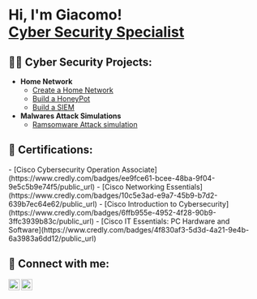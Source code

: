 <h1>Hi, I'm Giacomo! <br/><a href="https://gif-97.github.io/GiF97Repo.github.io/">Cyber Security Specialist</a>
<h2>👨‍💻 Cyber Security Projects:</h2>

- <b>Home Network</b>
  - [Create a Home Network](https://github.com/gif-97/HomeNetwork-Pratice)
  - [Build a HoneyPot](https://github.com/gif-97/HoneyPot-Pratice)
  - [Build a SIEM](https://github.com/gif-97/SIEM-Pratice)
- <b>Malwares Attack Simulations</b>
  - [Ramsomware Attack simulation](https://github.com/gif-97/RamsomwareAttack-Pratice) 

<h2>📄 Certifications:</h2>
  - [Cisco Cybersecurity Operation Associate](https://www.credly.com/badges/ee9fce61-bcee-48ba-9f04-9e5c5b9e74f5/public_url)
  - [Cisco Networking Essentials](https://www.credly.com/badges/10c5e3ad-e9a7-45b9-b7d2-639b7ec64e62/public_url)
  - [Cisco Introduction to Cybersecurity](https://www.credly.com/badges/6ffb955e-4952-4f28-90b9-3ffc3939b83c/public_url)
  - [Cisco IT Essentials: PC Hardware and Software](https://www.credly.com/badges/4f830af3-5d3d-4a21-9e4b-6a3983a6dd12/public_url)


<h2> 🤳 Connect with me:</h2>

[<img align="left" alt="GiF | GMail" width="22px" src="https://cdn.jsdelivr.net/npm/simple-icons@v3/icons/gmail.svg" />][gmail]
[<img align="left" alt="GiF | LinkedIn" width="22px" src="https://cdn.jsdelivr.net/npm/simple-icons@v3/icons/linkedin.svg" />][linkedin]


[gmail]: mailto:giacomofestante@gmail.com
[linkedin]: https://linkedin.com/in/giacomofestante/

<!--
**gif-97/gif-97** is a ✨ _special_ ✨ repository because its `README.md` (this file) appears on your GitHub profile.

Here are some ideas to get you started:

- 🔭 I’m currently working on ...
- 🌱 I’m currently learning ...
- 👯 I’m looking to collaborate on ...
- 🤔 I’m looking for help with ...
- 💬 Ask me about ...
- 📫 How to reach me: ...
- 😄 Pronouns: ...
- ⚡ Fun fact: ...
-->
